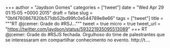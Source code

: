 
+++
author = "Jaydson Gomes"
categories = ["tweet"]
date = "Wed Apr 29 01:15:05 +0000 2015"
draft = false
slug = "0bf4760867820b571db52bd99fc0e544789e8e66"
tags = ["tweet"]
title = """RT @jcemer: Grade do #RSJ..."""
tweet = true
micro = true
tweet_url = "https://twitter.com/jaydson/status/593221935095513089"
+++
RT @jcemer: Grade do #RSJS fechada. Orgulhoso do time de palestrantes que se interessaram em compartilhar conhecimento no evento. http://t.…
